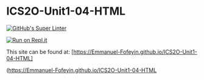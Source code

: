 # ICS2O-Unit1-04-HTML

[![GitHub's Super Linter](https://github.comEmmanuel-Fofeyin/ICS2O-Unit1-04-HTML/workflows/GitHub's%20Super%20Linter/badge.svg)](https://github.com/Emmanuel-Fofeyin/ICS2O-Unit1-04-HTML/actions)




[![Run on Repl.it](https://repl.it/badge/github/Emmanuel-Fofeyin/ICS2O-Unit1-04-HTML)](https://repl.it/github/Emmanuel-Fofeyin/ICS2O-Unit1-04-HTML)

This site can be found at: [https://Emmanuel-Fofeyin.github.io/ICS2O-Unit1-04-HTML]

(https://Emmanuel-Fofeyin.github.io/ICS2O-Unit1-04-HTML

